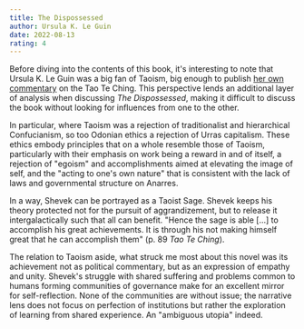 ```yaml
---
title: The Dispossessed
author: Ursula K. Le Guin
date: 2022-08-13
rating: 4
---
```


Before diving into the contents of this book, it's interesting to note that Ursula K. Le Guin was a big fan of Taoism, big enough to publish [her own commentary](https://www.ursulakleguin.com/lao-tzu-the-tao-te-ching) on the Tao Te Ching. This perspective lends an additional layer of analysis when discussing _The Dispossessed_, making it difficult to discuss the book without looking for influences from one to the other.

In particular, where Taoism was a rejection of traditionalist and hierarchical Confucianism, so too Odonian ethics a rejection of Urras capitalism. These ethics embody principles that on a whole resemble those of Taoism, particularly with their emphasis on work being a reward in and of itself, a rejection of "egoism" and accomplishments aimed at elevating the image of self, and the "acting to one's own nature" that is consistent with the lack of laws and governmental structure on Anarres.

In a way, Shevek can be portrayed as a Taoist Sage. Shevek keeps his theory protected not for the pursuit of aggrandizement, but to release it intergalactically such that all can benefit. "Hence the sage is able [...] to accomplish his great achievements. It is through his not making himself great that he can accomplish them" (p. 89 _Tao Te Ching_).

The relation to Taoism aside, what struck me most about this novel was its achievement not as political commentary, but as an expression of empathy and unity. Shevek's struggle with shared suffering and problems common to humans forming communities of governance make for an excellent mirror for self-reflection. None of the communities are without issue; the narrative lens does not focus on perfection of institutions but rather the exploration of learning from shared experience. An "ambiguous utopia" indeed.

